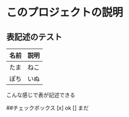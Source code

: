 # このプロジェクトの説明

## 表記述のテスト
| 名前 | 説明 |
|---|---|
|たま|ねこ|
|ぽち|いぬ|

こんな感じで表が記述できる

##チェックボックス
[x] ok
[] まだ
